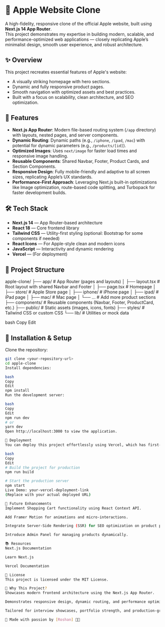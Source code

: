 # 🍏 Apple Website Clone

A high-fidelity, responsive clone of the official Apple website, built using **Next.js 14 App Router**.  
This project demonstrates my expertise in building modern, scalable, and performance-optimized web applications — closely replicating Apple’s minimalist design, smooth user experience, and robust architecture.

## ✨ Overview

This project recreates essential features of Apple's website:
- A visually striking homepage with hero sections.
- Dynamic and fully responsive product pages.
- Smooth navigation with optimized assets and best practices.
- Built with a focus on scalability, clean architecture, and SEO optimization.

## 🚀 Features

- **Next.js App Router**: Modern file-based routing system (`/app` directory) with layouts, nested pages, and server components.
- **Dynamic Routing**: Dynamic paths (e.g., `/iphone`, `/ipad`, `/mac`) with potential for dynamic parameters (e.g., `/products/[id]`).
- **Optimized Images**: Uses `next/image` for faster load times and responsive image handling.
- **Reusable Components**: Shared Navbar, Footer, Product Cards, and Section Components.
- **Responsive Design**: Fully mobile-friendly and adaptive to all screen sizes, replicating Apple’s UX standards.
- **Performance-First Approach**: Leveraging Next.js built-in optimizations like Image optimization, route-based code splitting, and Turbopack for faster development builds.

## 🛠️ Tech Stack

- **Next.js 14** — App Router-based architecture
- **React 18** — Core frontend library
- **Tailwind CSS** — Utility-first styling (optional: Bootstrap for some components if needed)
- **React Icons** — For Apple-style clean and modern icons
- **JavaScript** — Interactivity and dynamic rendering
- **Vercel** — (For deployment)

## 📂 Project Structure

apple-clone/ ├── app/ # App Router (pages and layouts) │ ├── layout.tsx # Root layout with shared Navbar and Footer │ ├── page.tsx # Homepage │ ├── store/ # Apple Store page │ ├── iphone/ # iPhone page │ ├── ipad/ # iPad page │ ├── mac/ # Mac page │ └── ... # Add more product sections ├── components/ # Reusable components (Navbar, Footer, ProductCard, etc.) ├── public/ # Static assets (images, icons, fonts) ├── styles/ # Tailwind CSS or custom CSS └── lib/ # Utilities or mock data

bash
Copy
Edit

## 🧩 Installation & Setup

Clone the repository:

```bash
git clone <your-repository-url>
cd apple-clone
Install dependencies:

bash
Copy
Edit
npm install
Run the development server:

bash
Copy
Edit
npm run dev
# or
yarn dev
Open http://localhost:3000 to view the application.

🚀 Deployment
You can deploy this project effortlessly using Vercel, which has first-class support for Next.js applications.

bash
Copy
Edit
# Build the project for production
npm run build

# Start the production server
npm start
Live Demo: your-vercel-deployment-link
(Replace with your actual deployed URL)

🔮 Future Enhancements
Implement Shopping Cart functionality using React Context API.

Add Framer Motion for animations and micro-interactions.

Integrate Server-Side Rendering (SSR) for SEO optimization on product pages.

Introduce Admin Panel for managing products dynamically.

📚 Resources
Next.js Documentation

Learn Next.js

Vercel Documentation

📝 License
This project is licensed under the MIT License.

🎯 Why This Project?
Showcases modern frontend architecture using the Next.js App Router.

Demonstrates responsive design, dynamic routing, and performance optimization.

Tailored for interview showcases, portfolio strength, and production-grade experience.

🌟 Made with passion by [Roshan] 👨‍💻
